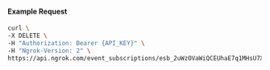 <!-- Code generated for API Clients. DO NOT EDIT. -->

#### Example Request

```bash
curl \
-X DELETE \
-H "Authorization: Bearer {API_KEY}" \
-H "Ngrok-Version: 2" \
https://api.ngrok.com/event_subscriptions/esb_2uWzOVaWiQCEUhaE7q1MHsU7XgQ/sources/ip_policy_updated.v0
```
